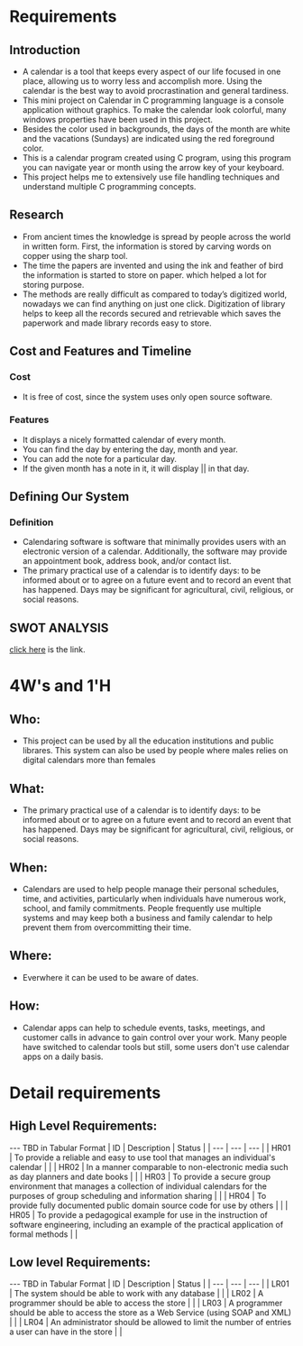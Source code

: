 
# Requirements

## Introduction
* A calendar is a tool that keeps every aspect of our life focused in one place, allowing us to worry less and accomplish more. Using the calendar is the best way to avoid procrastination and general tardiness. 
* This mini project on Calendar in C programming language is a console application without graphics. To make the calendar look colorful, many windows properties have been used in this project. 
* Besides the color used in backgrounds, the days of the month are white and the vacations (Sundays) are indicated using the red foreground color.
* This is a calendar program created using C program, using this program you can navigate year or month using the arrow key of your keyboard.
* This project helps me to extensively use file handling techniques and understand multiple C programming concepts.
## Research
* From ancient times the knowledge is spread by people across the world in written form. First, the information is stored by carving words on copper using the sharp tool.
* The time the papers are invented and using the ink and feather of bird the information is started to store on paper. which helped a lot for storing purpose.
* The methods are really difficult as compared to today’s digitized world, nowadays we can find anything on just one click. Digitization of library helps to keep all the records secured and retrievable which saves the paperwork and made library records easy to store.
## Cost and Features and Timeline
### Cost
* It is free of cost, since the system uses only open source software.
### Features
* It displays a nicely formatted calendar of every month.
* You can find the day by entering the day, month and year.
* You can add the note for a particular day.
* If the given month has a note in it, it will display || in that day.
## Defining Our System
### Definition
* Calendaring software is software that minimally provides users with an electronic version of a calendar. Additionally, the software may provide an appointment book, address book, and/or contact list.
* The primary practical use of a calendar is to identify days: to be informed about or to agree on a future event and to record an event that has happened. Days may be significant for agricultural, civil, religious, or social reasons.
## SWOT ANALYSIS
[click here](https://github.com/meghasgowda99/calendar_application_302301/blob/main/1_Requirements/SWOT%20Analysis.png) is the link.
# 4W's and 1'H
## Who:
* This project can be used by all the education institutions and public librares. This system can also be used by people where males relies on digital calendars more than females
## What:
* The primary practical use of a calendar is to identify days: to be informed about or to agree on a future event and to record an event that has happened. Days may be significant for agricultural, civil, religious, or social reasons.
## When:
* Calendars are used to help people manage their personal schedules, time, and activities, particularly when individuals have numerous work, school, and family commitments. People frequently use multiple systems and may keep both a business and family calendar to help prevent them from overcommitting their time.
## Where:
* Everwhere it can be used to be aware of dates.
## How:
* Calendar apps can help to schedule events, tasks, meetings, and customer calls in advance to gain control over your work. Many people have switched to calendar tools but still, some users don't use calendar apps on a daily basis. 
# Detail requirements

## High Level Requirements:
--- TBD in Tabular Format 
| ID | Description | Status |
| --- | --- | --- |
| HR01 | To provide a reliable and easy to use tool that manages an individual's calendar | |
| HR02 | In a manner comparable to non-electronic media such as day planners and date books | |
| HR03 | To provide a secure group environment that manages a collection of individual calendars for the purposes of group scheduling and information sharing | |
| HR04 | To provide fully documented public domain source code for use by others | |
| HR05 | To provide a pedagogical example for use in the instruction of software engineering, including an example of the practical application of formal methods | |

##  Low level Requirements:
--- TBD in Tabular Format 
| ID | Description | Status |
| --- | --- | --- |
| LR01 | The system should be able to work with any database | |
| LR02 | A programmer should be able to access the store | |
| LR03 | A programmer should be able to access the store as a Web Service (using SOAP and XML) | |
| LR04 | An administrator should be allowed to limit the number of entries a user can have in the store | |
